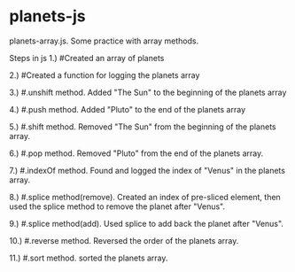 # planets-js
planets-array.js. Some practice with array methods. 

Steps in js
1.) #Created an array of planets

2.) #Created a function for logging the planets array

3.) #.unshift method. Added "The Sun" to the beginning of the planets array

4.) #.push method. Added "Pluto" to the end of the planets array

5.) #.shift method. Removed "The Sun" from the beginning of the planets array.

6.) #.pop method. Removed "Pluto" from the end of the planets array.

7.) #.indexOf method. Found and logged the index of "Venus" in the planets array.

8.) #.splice method(remove). Created an index of pre-sliced element, then used the splice method to remove the planet after "Venus".

9.) #.splice method(add). Used splice to add back the planet after "Venus".

10.) #.reverse method. Reversed the order of the planets array.

11.) #.sort method. sorted the planets array.
